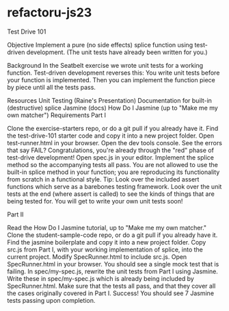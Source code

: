 refactoru-js23
==============

Test Drive 101

Objective
Implement a pure (no side effects) splice function using test-driven development. (The unit tests have already been written for you.)

Background
In the Seatbelt exercise we wrote unit tests for a working function. Test-driven development reverses this: You write unit tests before your function is implemented. Then you can implement the function piece by piece until all the tests pass.

Resources
Unit Testing (Raine's Presentation)
Documentation for built-in (destructive) splice
Jasmine (docs)
How Do I Jasmine (up to "Make me my own matcher")
Requirements
Part I

Clone the exercise-starters repo, or do a git pull if you already have it.
Find the test-drive-101 starter code and copy it into a new project folder.
Open test-runner.html in your browser. Open the dev tools console. See the errors that say FAIL? Congratulations, you're already through the "red" phase of test-drive development!
Open spec.js in your editor. Implement the splice method so the accompanying tests all pass. You are not allowed to use the built-in splice method in your function; you are reproducing its functionality from scratch in a functional style.
Tip: Look over the included assert functions which serve as a barebones testing framework. Look over the unit tests at the end (where assert is called) to see the kinds of things that are being tested for. You will get to write your own unit tests soon!

Part II

Read the How Do I Jasmine tutorial, up to "Make me my own matcher."
Clone the student-sample-code repo, or do a git pull if you already have it.
Find the jasmine boilerplate and copy it into a new project folder.
Copy src.js from Part I, with your working implementation of splice, into the current project.
Modify SpecRunner.html to include src.js.
Open SpecRunner.html in your browser. You should see a single mock test that is failing.
In spec/my-spec.js, rewrite the unit tests from Part I using Jasmine. Write these in spec/my-spec.js which is already being included by SpecRunner.html. Make sure that the tests all pass, and that they cover all the cases originally covered in Part I.
Success! You should see 7 Jasmine tests passing upon completion.
